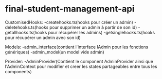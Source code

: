 # final-student-management-api
CustomisedHooks:
  -createhooks.ts(hooks pour créer un admin)
  -deletehooks.ts(hooks pour supprimer un admin à partir de son id)
  -getallhooks.ts(hooks pour récupérer les admins)
  -getsinglehooks.ts(hooks pour récupérer un admin avec son id)
 
 Models:
  -admin_interface(contient l'interface IAdmin pour les fonctions génériques)
  -admin_model(un model vide admin)
  
 Provider:
  -AdminProvider(Contient le component AdminProvider ainsi que l'AdminContext
  pour modifier et creer les states partageables entre tous les components)
